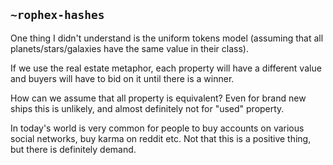 ## `~rophex-hashes`
One thing I didn't understand is the uniform tokens model (assuming that all planets/stars/galaxies have the same value in their class).

If we use the real estate metaphor, each property will have a different value and buyers will have to bid on it until there is a winner.

How can we assume that all property is equivalent? Even for brand new ships this is unlikely, and almost definitely not for "used" property. 

In today's world is very common for people to buy accounts on various social networks, buy karma on reddit etc. Not that this is a positive thing, but there is definitely demand.
